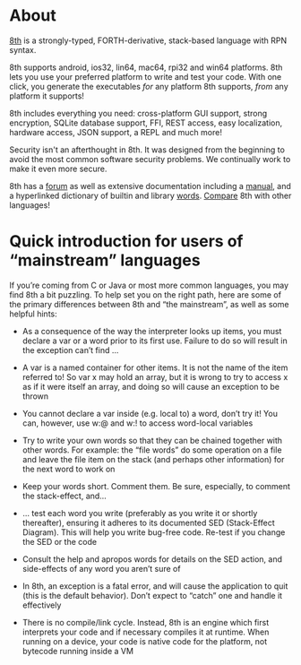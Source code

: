 # About

[8th](https://8th-dev.com) is a strongly-typed, FORTH-derivative, stack-based language with RPN syntax. 

8th supports android, ios32, lin64, mac64, rpi32 and win64 platforms. 8th lets you use your preferred platform to write and test your code. With one click, you generate the executables *for* any platform 8th supports, *from* any platform it supports!

8th includes everything you need: cross-platform GUI support, strong encryption, SQLite database support, FFI, REST access, easy localization, hardware access, JSON support, a REPL and much more!

Security isn't an afterthought in 8th. It was designed from the beginning to avoid the most common software security problems. We continually work to make it even more secure.

8th has a [forum](https://8th-dev.com/forum/) as well as extensive documentation including a [manual](https://8th-dev.com/manual.html), and a hyperlinked dictionary of builtin and library [words](https://8th-dev.com/words.html).  [Compare](https://8th-dev.com/compare.html) 8th with other languages! 


# Quick introduction for users of “mainstream” languages

If you’re coming from C or Java or most more common languages, you may find 8th a bit puzzling. To help set you on the right path, here are some of the primary differences between 8th and “the mainstream”, as well as some helpful hints:

* As a consequence of the way the interpreter looks up items, you must declare a var or a word prior to its first use. Failure to do so will result in the exception can’t find ...
    
* A var is a named container for other items. It is not the name of the item referred to! So var x may hold an array, but it is wrong to try to access x as if it were itself an array, and doing so will cause an exception to be thrown
    
* You cannot declare a var inside (e.g. local to) a word, don’t try it! You can, however, use w:@ and w:! to access word-local variables
    
* Try to write your own words so that they can be chained together with other words. For example: the “file words” do some operation on a file and leave the file item on the stack (and perhaps other information) for the next word to work on

* Keep your words short. Comment them. Be sure, especially, to comment the stack-effect, and…

* … test each word you write (preferably as you write it or shortly thereafter), ensuring it adheres to its documented SED (Stack-Effect Diagram). This will help you write bug-free code. Re-test if you change the SED or the code

* Consult the help and apropos words for details on the SED action, and side-effects of any word you aren’t sure of
    
* In 8th, an exception is a fatal error, and will cause the application to quit (this is the default behavior). Don’t expect to “catch” one and handle it effectively
    
* There is no compile/link cycle. Instead, 8th is an engine which first interprets your code and if necessary compiles it at runtime. When running on a device, your code is native code for the platform, not bytecode running inside a VM
